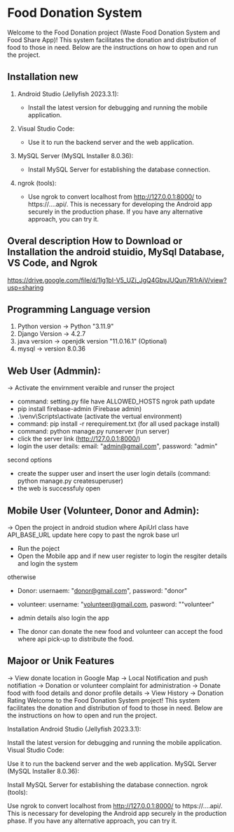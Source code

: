 # Food Donation System

Welcome to the Food Donation project (Waste Food Donation System and Food Share App)! This system facilitates the donation and distribution of food to those in need. Below are the instructions on how to open and run the project.

## Installation new

1. Android Studio (Jellyfish 2023.3.1):
   - Install the latest version for debugging and running the mobile application.

2. Visual Studio Code:
   - Use it to run the backend server and the web application.

4. MySQL Server (MySQL Installer 8.0.36):
   - Install MySQL Server for establishing the database connection.
  
3. ngrok (tools):
   - Use ngrok to convert localhost from http://127.0.0.1:8000/ to https://....api/. This is necessary for developing the Android app securely in the production phase. If you have any alternative approach, you can try it.

## Overal description How to Download or Installation the android stuidio, MySql Database, VS Code, and Ngrok
https://drive.google.com/file/d/1lg1bI-V5_UZj_JgQ4GbvJUQun7R1rAiV/view?usp=sharing

## Programming Language version
1. Python version -> Python "3.11.9"
2. Django Version -> 4.2.7
3. java version -> openjdk version "11.0.16.1" (Optional)
4. mysql -> version 8.0.36

## Web User (Admmin):
-> Activate the envirnment veraible and runser the project
   * command: setting.py file have ALLOWED_HOSTS ngrok path update
   * pip install firebase-admin (Firebase admin)
   * .\venv\Scripts\activate (activate the vertual environment)
   * command: pip install -r rerequirement.txt (for all used package install)
   * command: python manage.py runserver (run server)
   * click the server link (http://127.0.0.1:8000/)
   * login the user details: email: "admin@gmail.com", password: "admin"
   
   second options
   * create the supper user and insert the user login details (command: python manage.py createsuperuser)
   * the web is successfuly open

## Mobile User (Volunteer, Donor and Admin):
-> Open the project in android studion where ApiUrl class have API_BASE_URL update here copy to past the ngrok base url
   * Run the poject
   * Open the Mobile app and if new user register to login the resgiter details and login the system

   otherwise
   * Donor: usernaem: "donor@gmail.com", password: "donor"
   * volunteer: username: "volunteer@gmail.com, pasword: ""volunteer"
   * admin details also login the app

   * The donor can donate the new food and volunteer can accept the food where api pick-up to distribute the food.

## Majoor or Unik Features
-> View donate location in Google Map
-> Local Notification and push notifiation
-> Donation or volunteer complaint for administration
-> Donate food with food details and donor profile details
-> View History
-> Donation Rating
Welcome to the Food Donation System project! This system facilitates the donation and distribution of food to those in need. Below are the instructions on how to open and run the project.

Installation
Android Studio (Jellyfish 2023.3.1):

Install the latest version for debugging and running the mobile application.
Visual Studio Code:

Use it to run the backend server and the web application.
MySQL Server (MySQL Installer 8.0.36):

Install MySQL Server for establishing the database connection.
ngrok (tools):

Use ngrok to convert localhost from http://127.0.0.1:8000/ to https://....api/. This is necessary for developing the Android app securely in the production phase. If you have any alternative approach, you can try it.
